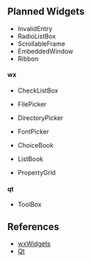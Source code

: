 ## Planned Widgets
- InvalidEntry
- RadioListBox
- ScrollableFrame
- EmbeddedWindow
- Ribbon

#### wx
- CheckListBox

- FilePicker
- DirectoryPicker
- FontPicker

- ChoiceBook
- ListBook
- PropertyGrid

#### qt
- ToolBox

## References
- [wxWidgets](http://docs.wxwidgets.org/3.1/page_screenshots.html)
- [Qt](http://doc.qt.io/qt-5/gallery.html)
